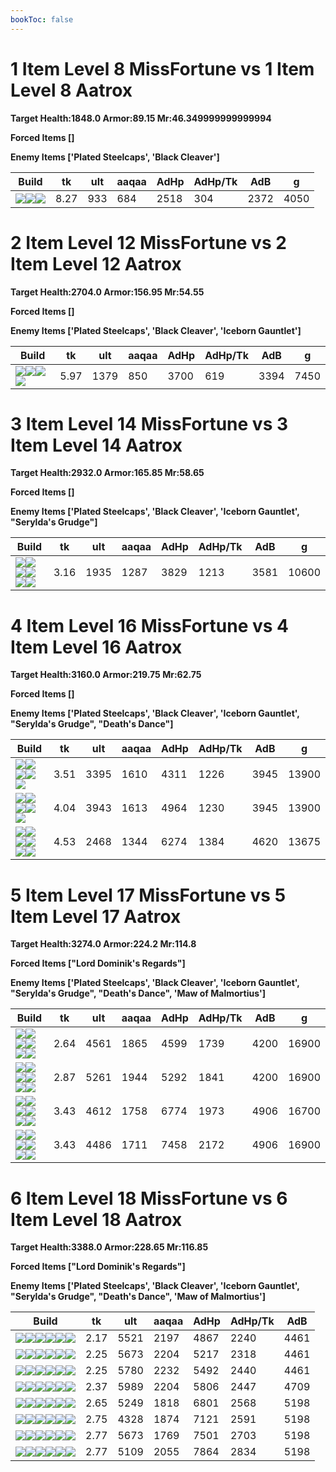 ```yaml
---
bookToc: false
---
```


# 1 Item Level 8 MissFortune vs 1 Item Level 8 Aatrox

**Target Health:1848.0 Armor:89.15 Mr:46.349999999999994**


**Forced Items []**


**Enemy Items ['Plated Steelcaps', 'Black Cleaver']**




Build | tk | ult | aaqaa | AdHp | AdHp/Tk | AdB | g
-|-|-|-|-|-|-|-
![](/item/3153.png)![](/item/1001.png)![](/item/1055.png)|8.27|933|684|2518|304|2372|4050




























































# 2 Item Level 12 MissFortune vs 2 Item Level 12 Aatrox

**Target Health:2704.0 Armor:156.95 Mr:54.55**


**Forced Items []**


**Enemy Items ['Plated Steelcaps', 'Black Cleaver', 'Iceborn Gauntlet']**




Build | tk | ult | aaqaa | AdHp | AdHp/Tk | AdB | g
-|-|-|-|-|-|-|-
![](/item/3153.png)![](/item/6675.png)![](/item/1001.png)![](/item/1055.png)|5.97|1379|850|3700|619|3394|7450




























































# 3 Item Level 14 MissFortune vs 3 Item Level 14 Aatrox

**Target Health:2932.0 Armor:165.85 Mr:58.65**


**Forced Items []**


**Enemy Items ['Plated Steelcaps', 'Black Cleaver', 'Iceborn Gauntlet', "Serylda's Grudge"]**




Build | tk | ult | aaqaa | AdHp | AdHp/Tk | AdB | g
-|-|-|-|-|-|-|-
![](/item/3153.png)![](/item/3036.png)![](/item/3091.png)![](/item/1001.png)![](/item/1055.png)![](/item/1036.png)|3.16|1935|1287|3829|1213|3581|10600




























































# 4 Item Level 16 MissFortune vs 4 Item Level 16 Aatrox

**Target Health:3160.0 Armor:219.75 Mr:62.75**


**Forced Items []**


**Enemy Items ['Plated Steelcaps', 'Black Cleaver', 'Iceborn Gauntlet', "Serylda's Grudge", "Death's Dance"]**




Build | tk | ult | aaqaa | AdHp | AdHp/Tk | AdB | g
-|-|-|-|-|-|-|-
![](/item/3153.png)![](/item/3036.png)![](/item/3091.png)![](/item/3142.png)![](/item/1038.png)|3.51|3395|1610|4311|1226|3945|13900
![](/item/3153.png)![](/item/3036.png)![](/item/3072.png)![](/item/3142.png)![](/item/1038.png)|4.04|3943|1613|4964|1230|3945|13900
![](/item/3153.png)![](/item/3036.png)![](/item/3091.png)![](/item/3026.png)![](/item/1001.png)![](/item/1037.png)|4.53|2468|1344|6274|1384|4620|13675




























































# 5 Item Level 17 MissFortune vs 5 Item Level 17 Aatrox

**Target Health:3274.0 Armor:224.2 Mr:114.8**


**Forced Items ["Lord Dominik's Regards"]**


**Enemy Items ['Plated Steelcaps', 'Black Cleaver', 'Iceborn Gauntlet', "Serylda's Grudge", "Death's Dance", 'Maw of Malmortius']**




Build | tk | ult | aaqaa | AdHp | AdHp/Tk | AdB | g
-|-|-|-|-|-|-|-
![](/item/3153.png)![](/item/3036.png)![](/item/3091.png)![](/item/3142.png)![](/item/6676.png)![](/item/1038.png)|2.64|4561|1865|4599|1739|4200|16900
![](/item/3153.png)![](/item/3036.png)![](/item/3072.png)![](/item/3142.png)![](/item/6676.png)![](/item/1038.png)|2.87|5261|1944|5292|1841|4200|16900
![](/item/3153.png)![](/item/3026.png)![](/item/3036.png)![](/item/6676.png)![](/item/3142.png)![](/item/1038.png)|3.43|4612|1758|6774|1973|4906|16700
![](/item/3153.png)![](/item/3036.png)![](/item/3072.png)![](/item/3142.png)![](/item/3026.png)![](/item/1038.png)|3.43|4486|1711|7458|2172|4906|16900




























































# 6 Item Level 18 MissFortune vs 6 Item Level 18 Aatrox

**Target Health:3388.0 Armor:228.65 Mr:116.85**


**Forced Items ["Lord Dominik's Regards"]**


**Enemy Items ['Plated Steelcaps', 'Black Cleaver', 'Iceborn Gauntlet', "Serylda's Grudge", "Death's Dance", 'Maw of Malmortius']**




Build | tk | ult | aaqaa | AdHp | AdHp/Tk | AdB
-|-|-|-|-|-|-
![](/item/3153.png)![](/item/3004.png)![](/item/3036.png)![](/item/3095.png)![](/item/6696.png)![](/item/3142.png)|2.17|5521|2197|4867|2240|4461
![](/item/3153.png)![](/item/3074.png)![](/item/3036.png)![](/item/3095.png)![](/item/6676.png)![](/item/3142.png)|2.25|5673|2204|5217|2318|4461
![](/item/3153.png)![](/item/3036.png)![](/item/3072.png)![](/item/3142.png)![](/item/3095.png)![](/item/6696.png)|2.25|5780|2232|5492|2440|4461
![](/item/3153.png)![](/item/3072.png)![](/item/3036.png)![](/item/6676.png)![](/item/6696.png)![](/item/6692.png)|2.37|5989|2204|5806|2447|4709
![](/item/3026.png)![](/item/3036.png)![](/item/3091.png)![](/item/3095.png)![](/item/6676.png)![](/item/3142.png)|2.65|5249|1818|6801|2568|5198
![](/item/3153.png)![](/item/3036.png)![](/item/3091.png)![](/item/3142.png)![](/item/3026.png)![](/item/3087.png)|2.75|4328|1874|7121|2591|5198
![](/item/3026.png)![](/item/3036.png)![](/item/3072.png)![](/item/3091.png)![](/item/6676.png)![](/item/3142.png)|2.77|5673|1769|7501|2703|5198
![](/item/3153.png)![](/item/3036.png)![](/item/3072.png)![](/item/3142.png)![](/item/3026.png)![](/item/3095.png)|2.77|5109|2055|7864|2834|5198




























































